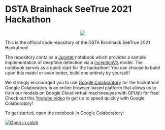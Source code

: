 # DSTA Brainhack SeeTrue 2021 Hackathon

<p align="center">
  <img src="https://www.dsta.gov.sg/images/default-source/brainhack/seetrue-workshop-logo.png" />
</p>

This is the official code repository of the DSTA Brainhack SeeTrue 2021 Hackathon!

The repository contains a [Jupyter](https://jupyter.org/) notebook which provides a sample implementation of deepfake detection via a [InceptionV3](https://arxiv.org/abs/1512.00567) model. The notebook serves as a quick start for the hackathon! You can choose to build upon this model or even better, build one entirely by yourself!

We strongly encouraged you to use [Google Colaboratory]("https://research.google.com/colaboratory/") for the hackathon! Google Colaboratory is an online browser-based platform that allows us to train our models on Google Cloud virtual machines(yes with GPUs!) for free! Check out this [Youtube video](https://www.youtube.com/watch?v=inN8seMm7UI) to get up to speed quickly with Google Colaboratory! 

To get started, open the notebook in Google Colaboratory:

[![Open in colab](https://colab.research.google.com/assets/colab-badge.svg)](https://colab.research.google.com/drive/1HoZog2DuloPXC9X83aGtcHA-sfX8g8Us)
